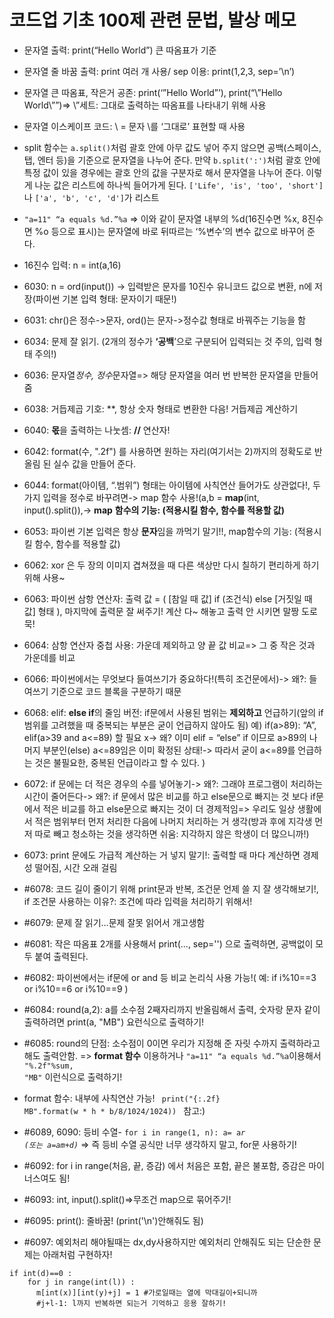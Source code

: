 # 코드업 기초 100제 관련 문법, 발상 메모

- 문자열 출력: print(“Hello World”) 큰 따옴표가 기준

- 문자열 줄 바꿈 출력: print 여러 개 사용/ sep 이용: print(1,2,3, sep=’\n’)

- 문자열 큰 따옴표, 작은거 공존: print(‘”Hello World”’), print(“\”Hello World\””)=> \”세트: 그대로 출력하는 따옴표를 나타내기 위해 사용

- 문자열 이스케이프 코드: \\ = 문자 \를 ‘그대로’ 표현할 때 사용

- split 함수는 `a.split()`처럼 괄호 안에 아무 값도 넣어 주지 않으면 공백(스페이스, 탭, 엔터 등)을 기준으로 문자열을 나누어 준다. 만약 `b.split(':')`처럼 괄호 안에 특정 값이 있을 경우에는 괄호 안의 값을 구분자로 해서 문자열을 나누어 준다. 이렇게 나눈 값은 리스트에 하나씩 들어가게 된다. `['Life', 'is', 'too', 'short']`나 `['a', 'b', 'c', 'd']`가 리스트

- <code>"a=11" “a equals %d.”%a</code>
	=> 이와 같이 문자열 내부의 %d(16진수면 %x, 8진수면 %o 등으로 표시)는 문자열에 바로 뒤따르는 ‘%변수’의 변수 값으로 바꾸어 준다.

- 16진수 입력: n = int(a,16)

- 6030: n = ord(input()) -> 입력받은 문자를 10진수 유니코드 값으로 변환, n에 저장(파이썬 기본 입력 형태: 문자이기 때문!)

- 6031: chr()은 정수->문자, ord()는 문자->정수값 형태로 바꿔주는 기능을 함

- 6034: 문제 잘 읽기. (2개의 정수가 **‘공백**’으로 구분되어 입력되는 것 주의, 입력 형태 주의!)

- 6036: 문자열*정수, 정수*문자열=> 해당 문자열을 여러 번 반복한 문자열을 만들어 줌

- 6038: 거듭제곱 기호: **, 항상 숫자 형태로 변환한 다음! 거듭제곱 계산하기

- 6040: **몫**을 출력하는 나눗셈: **//**  연산자!

- 6042: format(수, ".2f") 를 사용하면 원하는 자리(여기서는 2)까지의 정확도로 반올림 된 실수 값을 만들어 준다.

- 6044: format(아이템, “.범위”) 형태는 아이템에 사칙연산 들어가도 상관없다!, 두 가지 입력을 정수로 바꾸려면-> map 함수 사용!(a,b = **map**(int, input().split()),-> **map** **함수의 기능: (적용시킬 함수, 함수를 적용할 값)**

- 6053: 파이썬 기본 입력은 항상 **문자**임을 까먹기 말기!!, map함수의 기능: (적용시킬 함수, 함수를 적용할 값)

- 6062: xor 은 두 장의 이미지 겹쳐졌을 때 다른 색상만 다시 칠하기 편리하게 하기 위해 사용~

- 6063: 파이썬 삼항 연산자: 출력 값 = ( [참일 때 값] if (조건식) else [거짓일 때 값] 형태 ), 마지막에 출력문 잘 써주기! 계산 다~ 해놓고 출력 안 시키면 말짱 도로묵!

- 6064: 삼항 연산자 중첩 사용: 가운데 제외하고 양 끝 값 비교=> 그 중 작은 것과 가운데를 비교

- 6066: 파이썬에서는 무엇보다 들여쓰기가 중요하다!(특히 조건문에서)-> 왜?: 들여쓰기 기준으로 코드 블록을 구분하기 때문

- 6068: elif: **else if**의 줄임 버전: if문에서 사용된 범위는 **제외하고** 언급하기(앞의 if 범위를 고려했을 때 중복되는 부분은 굳이 언급하지 않아도 됨) 예) if(a>89): “A”, elif(a>39 and a<=89) 할 필요 x-> 왜? 이미 elif = “else” if 이므로 a>89의 나머지 부분인(else) a<=89임은 이미 확정된 상태!-> 따라서 굳이 a<=89를 언급하는 것은 불필요한, 중복된 언급이라고 할 수 있다. )

- 6072: if 문에는 더 적은 경우의 수를 넣어놓기-> 왜?: 그래야 프로그램이 처리하는 시간이 줄어든다-> 왜?: if 문에서 많은 비교를 하고 else문으로 빠지는 것 보다 if문에서 적은 비교를 하고 else문으로 빠지는 것이 더 경제적임=> 우리도 일상 생활에서 적은 범위부터 먼저 처리한 다음에 나머지 처리하는 거 생각(방과 후에 지각생 먼저 따로 빼고 청소하는 것을 생각하면 쉬움: 지각하지 않은 학생이 더 많으니까!)

- 6073: print 문에도 가급적 계산하는 거 넣지 말기!: 출력할 때 마다 계산하면 경제성 떨어짐, 시간 오래 걸림

- #6078: 코드 길이 줄이기 위해 print문과 반복, 조건문 언제 쓸 지 잘 생각해보기!, if 조건문 사용하는 이유?: 조건에 따라 입력을 처리하기 위해서!

- #6079: 문제 잘 읽기…문제 잘못 읽어서 개고생함

- #6081: 작은  따옴표 2개를  사용해서 print(..., sep='') 으로  출력하면, 공백없이  모두  붙여  출력된다.

- #6082: 파이썬에서는 if문에 or and 등  비교  논리식  사용  가능!( 예: if i%10==3 or i%10==6 or i%10==9 )

- #6084: round(a,2): a를 소수점 2째자리까지 반올림해서 출력, 숫자랑 문자 같이 출력하려면 print(a, "MB") 요런식으로 출력하기!
- #6085: round의 단점: 소수점이 0이면 우리가 지정해 준 자릿 수까지 출력하라고 해도 출력안함. => **format 함수** 이용하거나 <code>"a=11" “a equals %d.”%a</code>이용해서 <code>"%.2f"%sum, "MB"</code> 이런식으로 출력하기!
- format 함수: 내부에 사칙연산 가능! <code> print("{:.2f} MB".format(w * h * b/8/1024/1024)) </code> 참고:)

- #6089, 6090: 등비 수열- <code>for i in range(1, n): a= a*r *(또는 a=a*m+d)*</code> => 즉 등비 수열 공식만 너무 생각하지 말고, for문 사용하기!
- #6092: for i in range(처음, 끝, 증감) 에서 처음은 포함, 끝은 불포함, 증감은 마이너스여도 됨!
- #6093: int, input().split()=>무조건 map으로 묶어주기!
- #6095: print(): 줄바꿈! (print('\n')안해줘도 됨)
- #6097: 예외처리 해야될때는 dx,dy사용하지만 예외처리 안해줘도 되는 단순한 문제는 아래처럼 구현하자!
```
if int(d)==0 :
    for j in range(int(l)) :
      m[int(x)][int(y)+j] = 1 #가로일때는 열에 막대길이+되니까
      #j+l-1: l까지 반복하면 되는거 기억하고 응용 잘하기!
```
